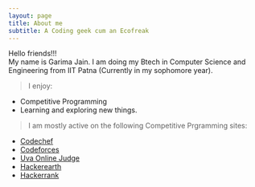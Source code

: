 ```yaml
---
layout: page
title: About me
subtitle: A Coding geek cum an Ecofreak
---
```


Hello friends!!!   
My name is Garima Jain. I am doing my Btech in Computer Science and Engineering from IIT Patna (Currently in my sophomore year).


>I  enjoy:

* Competitive Programming
* Learning and exploring new things.


>I am mostly active on the following Competitive Prgramming sites:
* [Codechef](https://www.codechef.com/users/gauri_18)
* [Codeforces](https://codeforces.com/profile/Gauri_Jain)
* [Uva Online Judge](https://uhunt.onlinejudge.org/id/1024108)
* [Hackerearth](https://www.hackerearth.com/@garima316) 
* [Hackerrank](https://www.hackerrank.com/garimaj012)








